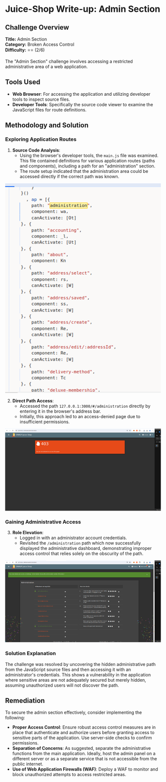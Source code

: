 # Juice-Shop Write-up: Admin Section

## Challenge Overview

**Title:** Admin Section\
**Category:** Broken Access Control\
**Difficulty:** ⭐⭐ (2/6)

The "Admin Section" challenge involves accessing a restricted administrative area of a web application. 

## Tools Used

- **Web Browser**: For accessing the application and utilizing developer tools to inspect source files.
- **Developer Tools**: Specifically the source code viewer to examine the JavaScript files for route definitions.

## Methodology and Solution

### Exploring Application Routes

1. **Source Code Analysis**:
   - Using the browser's developer tools, the `main.js` file was examined. This file contained definitions for various application routes (paths and components), including a path for an "administration" section.
   - The route setup indicated that the administration area could be accessed directly if the correct path was known.

![routes](../assets/difficulty2/admin_section_1.png)

2. **Direct Path Access**:
   - Accessed the path `127.0.0.1:3000/#/administration` directly by entering it in the browser's address bar.
   - Initially, this approach led to an access-denied page due to insufficient permissions.

![permissions](../assets/difficulty2/admin_section_2.png)

### Gaining Administrative Access

3. **Role Elevation**:
   - Logged in with an administrator account credentials.
   - Revisited the `/administration` path which now successfully displayed the administrative dashboard, demonstrating improper access control that relies solely on the obscurity of the path.

![page access](../assets/difficulty2/admin_section_3.png)


### Solution Explanation

The challenge was resolved by uncovering the hidden administrative path from the JavaScript source files and then accessing it with an administrator's credentials. This shows a vulnerability in the application where sensitive areas are not adequately secured but merely hidden, assuming unauthorized users will not discover the path.

## Remediation

To secure the admin section effectively, consider implementing the following:

- **Proper Access Control**: Ensure robust access control measures are in place that authenticate and authorize users before granting access to sensitive parts of the application. Use server-side checks to confirm permissions.
- **Separation of Concerns**: As suggested, separate the administrative functions from the main application. Ideally, host the admin panel on a different server or as a separate service that is not accessible from the public internet.
- **Use of Web Application Firewalls (WAF)**: Deploy a WAF to monitor and block unauthorized attempts to access restricted areas.

